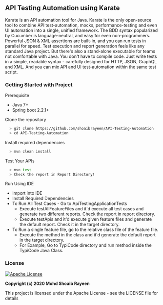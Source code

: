 ## API Testing Automation using Karate
Karate is an API automation tool for Java. Karate is the only open-source tool to combine API test-automation, mocks, performance-testing and even UI automation into a single, unified framework. The BDD syntax popularized by Cucumber is language-neutral, and easy for even non-programmers. Powerful JSON & XML assertions are built-in, and you can run tests in parallel for speed.
Test execution and report generation feels like any standard Java project. But there's also a stand-alone executable for teams not comfortable with Java. You don't have to compile code. Just write tests in a simple, readable syntax - carefully designed for HTTP, JSON, GraphQL and XML. And you can mix API and UI test-automation within the same test script.

### Getting Started with Project
Prerequisite
- Java 7+
- Spring boot 2.2.1+

Clone the repository
```sh
  > git clone https://github.com/shoaibrayeen/API-Testing-Automation
  > cd API-Testing-Automation
```

Install required dependencies
```sh
  > mvn clean install
```

Test Your APIs
```sh
  > mvn test
  > Check the report in Report Directory!
```

Run Using IDE
- Import into IDE
- Install Required Dependencies
- To Run All Test Cases - Go to ApiTestingApplicationTests
    - Execute testAllFeatureFiles and it'd execute all test cases and generate two different reports. Check the report in report directory.
    - Execute testApis and it'd execute given feature files and generate the default report. Check it in the target directory.
- To Run a single feature file, go to the relative class file of the feature file.
    - Execute the method in the class and it'd generate the default report in the target directory.
    - For Example, Go to TypiCode directory and run method inside the TypiCode Java Class.



### License
[![Apache License](https://img.shields.io/badge/license-Apache-brightgreen.svg)](http://www.apache.org/licenses/)

**Copyright (c) 2020 Mohd Shoaib Rayeen**

This project is licensed under the Apache License - see the LICENSE file for details
